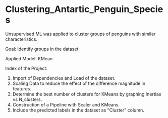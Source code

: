 # Clustering_Antartic_Penguin_Species
Unsupervised ML was applied to cluster groups of penguins with similar characteristics.

Goal: Identify groups in the dataset

Applied Model: KMean

Index of the Project:

1. Import of Dependencies and Load of the dataset.
2. Scaling Data to reduce the effect of the difference magnitude in features.
3. Determine the best number of clusters for KMeans by graphing Inertias vs N_clusters. 
4. Construction of a Pipeline with Scaler and KMeans.
5. Include the predicted labels in the dataset as "Cluster" column.


